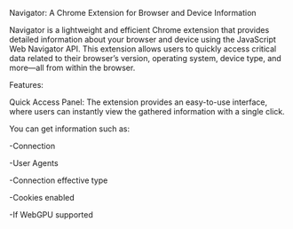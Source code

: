 Navigator: A Chrome Extension for Browser and Device Information

Navigator is a lightweight and efficient Chrome extension that provides detailed information about your browser and device using the JavaScript Web Navigator API. This extension allows users to quickly access critical data related to their browser’s version, operating system, device type, and more—all from within the browser.

Features:

Quick Access Panel: The extension provides an easy-to-use interface, where users can instantly view the gathered information with a single click.

You can get information such as:

-Connection

-User Agents 

-Connection effective type

-Cookies enabled

-If WebGPU supported
